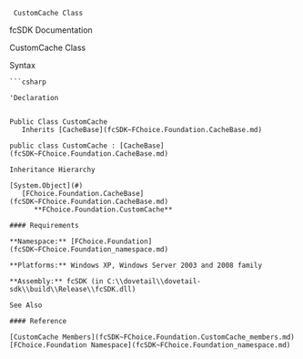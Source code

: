 ﻿     CustomCache Class                                                   

fcSDK Documentation

CustomCache Class

Syntax

```vbnet
```csharp

'Declaration
 

Public Class CustomCache 
   Inherits [CacheBase](fcSDK~FChoice.Foundation.CacheBase.md)

public class CustomCache : [CacheBase](fcSDK~FChoice.Foundation.CacheBase.md) 

Inheritance Hierarchy

[System.Object](#)  
   [FChoice.Foundation.CacheBase](fcSDK~FChoice.Foundation.CacheBase.md)  
      **FChoice.Foundation.CustomCache**  

#### Requirements

**Namespace:** [FChoice.Foundation](fcSDK~FChoice.Foundation_namespace.md)

**Platforms:** Windows XP, Windows Server 2003 and 2008 family

**Assembly:** fcSDK (in C:\\dovetail\\dovetail-sdk\\build\\Release\\fcSDK.dll)

See Also

#### Reference

[CustomCache Members](fcSDK~FChoice.Foundation.CustomCache_members.md)  
[FChoice.Foundation Namespace](fcSDK~FChoice.Foundation_namespace.md)